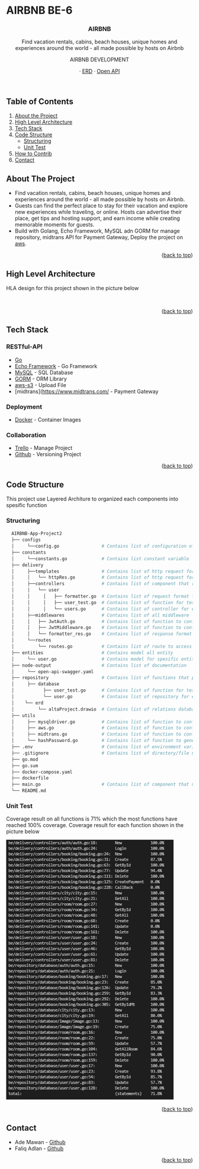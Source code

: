 <div id="top"></div>

# AIRBNB BE-6

<!-- PROJECT LOGO -->
<div align="center">

  <h3 align="center">AIRBNB</h3>
Find vacation rentals, cabins, beach houses, unique homes and experiences around the world - all made possible by hosts on Airbnb

  <p align="center">
    AIRBNB DEVELOPMENT
    <br />
    <div id = "other-software-design"></div>
    ·
    <a href="https://github.com/AIRBNB-App-Project2/backend-airbnb/blob/main/repository/erd/altaProject%20.drawio">ERD</a>
    ·
    <a href="https://app.swaggerhub.com/apis/faliqadlan/airbnb/1.0.0">Open API</a>
  </p>
</div>
<br />

<!-- TABLE OF CONTENTS -->
## Table of Contents
1. [About the Project](#about-the-project)
2. [High Level Architecture](#high-level-architecture)
3. [Tech Stack](#tech-stack)
4. [Code Structure](#code-structure)
    - [Structuring](#structuring)
    - [Unit Test](#unit-test)
5. [How to Contrib](contribute.md)
6. [Contact](#contact)

<!-- ABOUT THE PROJECT -->
## About The Project
- Find vacation rentals, cabins, beach houses, unique homes and experiences around the world - all made possible by hosts on Airbnb. 
- Guests can find the perfect place to stay for their vacation and explore new experiences while traveling, or online. Hosts can advertise their place, get tips and hosting support, and earn income while creating memorable moments for guests.
- Build with Golang, Echo Framework, MySQL adn GORM for manage repository, midtrans API for Payment Gateway, Deploy the project on [aws](https://aws.amazon.com/).

<p align="right">(<a href="#top">back to top</a>)</p>

## High Level Architecture

HLA design for this project shown in the picture below

<br />

<p align="right">(<a href="#top">back to top</a>)</p>

## Tech Stack
### RESTful-API
- [Go](https://go.dev/)
- [Echo Framework](https://echo.labstack.com/) - Go Framework
- [MySQL](https://www.mysql.com/) - SQL Database
- [GORM](https://gorm.io/index.html) - ORM Library
- [aws-s3](https://s3.console.amazon.com/s3) - Upload File
- [midtrans](https://www.midtrans.com/ - Payment Gateway

### Deployment
- [Docker](https://www.docker.com/) - Container Images
### Collaboration 
- [Trello](https://trello.com/) - Manage Project
- [Github](https://github.com/) - Versioning Project

<p align="right">(<a href="#top">back to top</a>)</p>

## Code Structure
This project use Layered Architure to organized each components into spesific function  

### Structuring
  ```sh
    AIRBNB-App-Project2
    ├── configs                        
    │     └──config.go                # Contains list of configuration of the project
    ├── constants                     
    │     └──constants.go             # Contains list constant variable
    ├── delivery                      
    │     ├──templates                # Contains list of http request format based on the result from controller 
    │     │   └── httpRes.go          # Contains list of http request format
    │     ├──controllers              # Contains list of component that receive the request and return a response
    │     │   └── user
    │     │     │   ├── formatter.go  # Contains list of request format for each function on the controller
    │     │     │   ├── user_test.go  # Contains list of function for test each function on the controller
    │     │     │   └── users.go      # Contains list of controller for each entity
    │     ├──middlewares              # Contains list of all middleware 
    │     │   ├── JwtAuth.go          # Contains list of function to config middleware basic auth
    │     │   ├── JwtMiddleware.go    # Contains list of function to config middleware token
    │     │   └── formatter_res.go    # Contains list of response format for each function on the controller
    │     └──routes  
    │         └── routes.go           # Contains list of route to access each function on controller  
    ├── entities                      # Contains model all entity
    │     └── user.go                 # Contains model for spesific entity
    ├── node-output                   # Contains list of documentation
    │     └── open-api-swagger.yaml  
    ├── repository                    # Contains list of functions that process the request and stores it in database
    │     ├── database   
    │           ├── user_test.go      # Contains list of function for test each function on the repository
    │           └── user.go           # Contains list of repository for each entity
    │    └── erd   
    │         └── altaProject.drawio  # Contains list of relations database
    ├── utils                         
    │     ├── mysqldriver.go          # Contains list of function to config MySQL type database
    │     ├── aws.go                  # Contains list of function to config aws s3
    │     ├── midtrans.go             # Contains list of function to config payment getaway
    │     └── hashPassword.go         # Contains list of function to generate password
    ├── .env                          # Contains list of environment variable to run the project 
    ├── .gitignore                    # Contains list of directory/file name that will igonored when push project
    ├── go.mod                  
    ├── go.sum 
    ├── docker-compose.yaml 
    ├── dockerfile 
    ├── main.go                       # Contains list of component that need to be executed first to run the app
    └── README.md    
  ```

### Unit Test
Coverage result on all functions is 71% which the most functions have reached 100% coverage. Coverage result for each function shown in the picture below

<img src="https://github.com/AIRBNB-App-Project2/backend-airbnb/blob/main/coverage.png">

<p align="right">(<a href="#top">back to top</a>)</p>

<!-- CONTACT -->
## Contact
* Ade Mawan - [Github](https://github.com/ademawan) 
* Faliq Adlan - [Github](https://github.com/faliqadlan) 

<p align="right">(<a href="#top">back to top</a>)</p>
